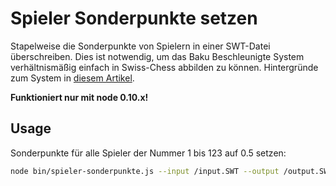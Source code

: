 # Spieler Sonderpunkte setzen

Stapelweise die Sonderpunkte von Spielern in einer SWT-Datei überschreiben. Dies ist notwendig, um das Baku Beschleunigte System verhältnismäßig einfach in Swiss-Chess abbilden zu können. Hintergründe zum System in [diesem Artikel](http://www.deutsche-schachjugend.de/dem2017/presse/dem-nachrichten/?tx_ttnews%5Byear%5D=2017&tx_ttnews%5Bmonth%5D=05&tx_ttnews%5Btt_news%5D=2412&cHash=5a8e073ff13e3bbf2fb9575b11d9fdbe).

**Funktioniert nur mit node 0.10.x!**

## Usage

Sonderpunkte für alle Spieler der Nummer 1 bis 123 auf 0.5 setzen:

```sh
node bin/spieler-sonderpunkte.js --input /input.SWT --output /output.SWT --value 0.5 --from 1 --to 123
```
